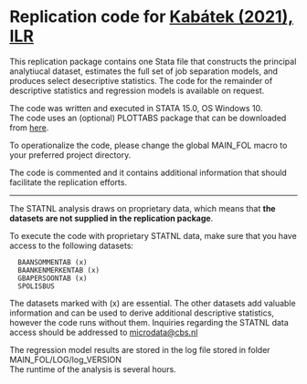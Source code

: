 # Replication code for [Kabátek (2021), ILR](https://journals.sagepub.com/doi/full/10.1177/0019793919897914)
                                                                             
This replication package contains one Stata file that constructs the principal analytiucal dataset, estimates the full set of job separation models, and produces select desecriptive statistics. The code for the remainder of descriptive statistics and regression models is available on request. 

The code was written and executed in STATA 15.0, OS Windows 10.            
The code uses an (optional) PLOTTABS package that can be downloaded from [here](https://github.com/jankabatek/statapack). 

To operationalize the code, please change the global MAIN_FOL macro to your preferred project directory.                                              
                                                                              
The code is commented and it contains additional information that should facilitate the replication efforts.  

---

The STATNL analysis draws on proprietary data, which means that **the datasets are not supplied in the replication package**.                                 
 
To execute the code with proprietary STATNL data, make sure that you have access to the following datasets: 
                            
      BAANSOMMENTAB (x)
      BAANKENMERKENTAB (x)                       
      GBAPERSOONTAB (x)                         
      SPOLISBUS                            

The datasets marked with (x) are essential. The other datasets add valuable information and can be used to derive additional descriptive statistics, however the code runs without them. Inquiries regarding the STATNL data access should be addressed to [microdata@cbs.nl](mailto:microdata@cbs.nl)

The regression model results are stored in the log file stored in folder MAIN_FOL/LOG/log_VERSION  
The runtime of the analysis is several hours.                                                                       
